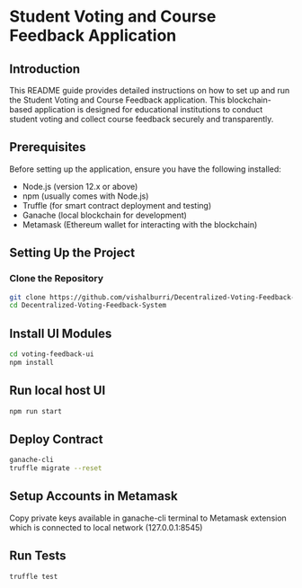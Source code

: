 # Student Voting and Course Feedback Application

## Introduction
This README guide provides detailed instructions on how to set up and run the Student Voting and Course Feedback application. This blockchain-based application is designed for educational institutions to conduct student voting and collect course feedback securely and transparently.

## Prerequisites
Before setting up the application, ensure you have the following installed:
- Node.js (version 12.x or above)
- npm (usually comes with Node.js)
- Truffle (for smart contract deployment and testing)
- Ganache (local blockchain for development)
- Metamask (Ethereum wallet for interacting with the blockchain)

## Setting Up the Project
### Clone the Repository
```bash
git clone https://github.com/vishalburri/Decentralized-Voting-Feedback-System.git
cd Decentralized-Voting-Feedback-System
```

## Install UI Modules
```bash
cd voting-feedback-ui
npm install
```
## Run local host UI
```bash
npm run start
```

## Deploy Contract
```bash
ganache-cli
truffle migrate --reset
```

## Setup Accounts in Metamask
Copy private keys available in ganache-cli terminal to Metamask extension which is connected to local network (127.0.0.1:8545)

## Run Tests
```bash
truffle test
```
